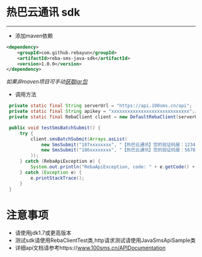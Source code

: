 # 热巴云通讯 sdk

---

 - 添加maven依赖
 
```xml
<dependency>
    <groupId>com.github.rebayun</groupId>
    <artifactId>reba-sms-java-sdk</artifactId>
    <version>1.0.0</version>
</dependency>
```
*如果非maven项目可手动<a target="_blank" href="http://search.maven.org/#search%7Cga%7C1%7Ccom.github.rebayun">获取jar包</a>*

 - 调用方法
 
```Java
 private static final String serverUrl = "https://api.100sms.cn/api";
 private static final String apikey = "xxxxxxxxxxxxxxxxxxxxxxxxxxxxx";//修改为您的apikey
 private static final RebaClient client = new DefaultRebaClient(serverUrl, apikey);

 public void testSmsBatchSubmit() {
     try {
         client.smsBatchSubmit(Arrays.asList(
             new SmsSubmit("187xxxxxxxx", "【热巴云通讯】您的验证码是：1234"),//修改为你要发送的手机号和短信内容
             new SmsSubmit("186xxxxxxxx", "【热巴云通讯】您的验证码是：5678")//修改为你要发送的手机号和短信内容
         ));
     } catch (RebaApiException e) {
         System.out.println("RebaApiException, code: " + e.getCode() + ", message: " + e.getMessage());
     } catch (Exception e) {
         e.printStackTrace();
     }
 }

```

# 注意事项

 - 请使用jdk1.7或更高版本
 - 测试sdk请使用RebaClientTest类,http请求测试请使用JavaSmsApiSample类
 - 详细api文档请参考https://www.100sms.cn/APIDocumentation
